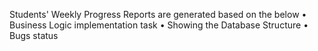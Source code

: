 Students' Weekly Progress Reports are generated based on the below 
•	Business Logic implementation task
•	Showing the Database Structure
•	Bugs status
